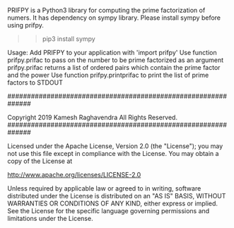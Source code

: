 PRIFPY is a Python3 library for computing the prime factorization of numers.
It has dependency on sympy library. Please install sympy before using prifpy.
>> pip3 install sympy

Usage:
Add PRIFPY to your application with 'import prifpy'
Use function prifpy.prifac to pass on the number to be prime factorized as an argument
prifpy.prifac returns a list of ordered pairs which contain the prime factor and the power
Use function prifpy.printprifac to print the list of prime factors to STDOUT

##############################################################

Copyright 2019 Kamesh Raghavendra
All Rights Reserved.
##############################################################

Licensed under the Apache License, Version 2.0 (the "License"); you may
not use this file except in compliance with the License. You may obtain
a copy of the License at

 http://www.apache.org/licenses/LICENSE-2.0

Unless required by applicable law or agreed to in writing, software
distributed under the License is distributed on an "AS IS" BASIS, WITHOUT
WARRANTIES OR CONDITIONS OF ANY KIND, either express or implied. See the
License for the specific language governing permissions and limitations
under the License.
